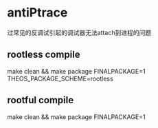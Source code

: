 # antiPtrace
过常见的反调试引起的调试器无法attach到进程的问题

## rootless compile
make clean && make package  FINALPACKAGE=1 THEOS_PACKAGE_SCHEME=rootless

## rootful compile
make clean && make package  FINALPACKAGE=1
